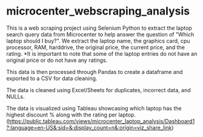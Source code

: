 # microcenter_webscraping_analysis

This is a web scraping project using Selenium Python to extract the laptop search query data from Microcenter to help answer the question of "Which laptop should I buy?".  We extract the laptop name, the graphics card, cpu processor, RAM, harddrive, the original price, the current price, and the rating.  *It is important to note that some of the laptop entries do not have an original price or do not have any ratings.   

This data is then processed through Pandas to create a dataframe and exported to a CSV for data cleaning.  

The data is cleaned using Excel/Sheets for duplicates, incorrect data, and NULLs.

The data is visualized using Tableau showcasing which laptop has the highest discount % along with the rating per laptop. 
(https://public.tableau.com/views/microcenter_laptop_analysis/Dashboard1?:language=en-US&:sid=&:display_count=n&:origin=viz_share_link)



